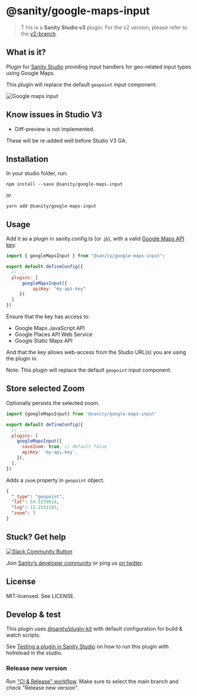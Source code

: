 # @sanity/google-maps-input

>T his is a **Sanity Studio v3** plugin.
> For the v2 version, please refer to the [v2-branch](https://github.com/sanity-io/google-maps-input/tree/studio-v2).

## What is it? 
Plugin for [Sanity Studio](https://www.sanity.io) providing input handlers for geo-related input types using Google Maps.

This plugin will replace the default `geopoint` input component.

![Google maps input](assets/google-maps-input.png)

## Know issues in Studio V3

* Diff-preview is not implemented.

These will be re-added well before Studio V3 GA.

## Installation

In your studio folder, run:

```
npm install --save @sanity/google-maps-input
```

or

```
yarn add @sanity/google-maps-input
```

## Usage

Add it as a plugin in sanity.config.ts (or .js), with a valid [Google Maps API key](https://developers.google.com/maps/documentation/javascript/get-api-key):

```js
import { googleMapsInput } from "@sanity/google-maps-input";

export default defineConfig({
  // ...
  plugins: [
      googleMapsInput({
          apiKey: "my-api-key"
     })
  ] 
})
```
Ensure that the key has access to:
* Google Maps JavaScript API
* Google Places API Web Service
* Google Static Maps API

And that the key allows web-access from the Studio URL(s) you are using the plugin in. 

Note: This plugin will replace the default `geopoint` input component.

## Store selected Zoom

Optionally persists the selected zoom.

```js
import {googleMapsInput} from '@sanity/google-maps-input'

export default defineConfig({
  // ...
  plugins: [
    googleMapsInput({
      saveZoom: true, // default false
      apiKey: 'my-api-key',
    }),
  ],
})
```

Adds a `zoom` property in `geopoint` object.

```json
{
  "_type": "geopoint",
  "lat": 54.5259614,
  "lng": 15.2551187,
  "zoom": 3
}
```


## Stuck? Get help

[![Slack Community Button](https://slack.sanity.io/badge.svg)](https://slack.sanity.io/)

Join [Sanity’s developer community](https://slack.sanity.io) or ping us [on twitter](https://twitter.com/sanity_io).

## License

MIT-licensed. See LICENSE.

## Develop & test

This plugin uses [@sanity/plugin-kit](https://github.com/sanity-io/plugin-kit)
with default configuration for build & watch scripts.

See [Testing a plugin in Sanity Studio](https://github.com/sanity-io/plugin-kit#testing-a-plugin-in-sanity-studio)
on how to run this plugin with hotreload in the studio.

### Release new version

Run ["CI & Release" workflow](https://github.com/sanity-io/google-maps-input/actions/workflows/main.yml).
Make sure to select the main branch and check "Release new version".

